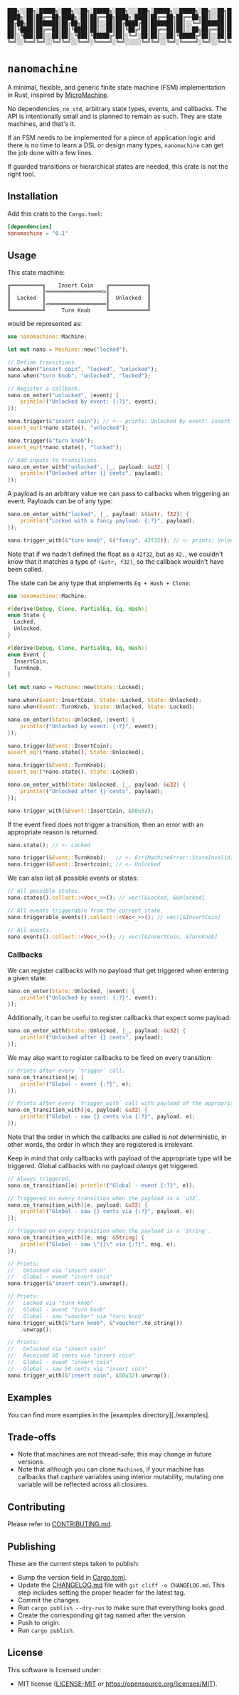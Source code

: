     ███╗░░██╗░█████╗░███╗░░██╗░█████╗░███╗░░░███╗░█████╗░░█████╗░██╗░░██╗██╗███╗░░██╗███████╗
    ████╗░██║██╔══██╗████╗░██║██╔══██╗████╗░████║██╔══██╗██╔══██╗██║░░██║██║████╗░██║██╔════╝
    ██╔██╗██║███████║██╔██╗██║██║░░██║██╔████╔██║███████║██║░░╚═╝███████║██║██╔██╗██║█████╗░░
    ██║╚████║██╔══██║██║╚████║██║░░██║██║╚██╔╝██║██╔══██║██║░░██╗██╔══██║██║██║╚████║██╔══╝░░
    ██║░╚███║██║░░██║██║░╚███║╚█████╔╝██║░╚═╝░██║██║░░██║╚█████╔╝██║░░██║██║██║░╚███║███████╗
    ╚═╝░░╚══╝╚═╝░░╚═╝╚═╝░░╚══╝░╚════╝░╚═╝░░░░░╚═╝╚═╝░░╚═╝░╚════╝░╚═╝░░╚═╝╚═╝╚═╝░░╚══╝╚══════╝

# `nanomachine`

A minimal, flexible, and generic finite state machine (FSM) implementation in
Rust, inspired by [MicroMachine](https://github.com/soveran/micromachine).

No dependencies, `no_std`, arbitrary state types, events, and callbacks. The API
is intentionally small and is planned to remain as such. They are state
machines, and that's it.

If an FSM needs to be implemented for a piece of application logic and there is
no time to learn a DSL or design many types, `nanomachine` can get the job done
with a few lines.

If guarded transitions or hierarchical states are needed, this crate is not the
right tool.

## Installation

Add this crate to the `Cargo.toml`:

```toml
[dependencies]
nanomachine = "0.1"
```

## Usage

This state machine:

```
╔══════════╗    Insert Coin    ╔════════════╗
║          ║══════════════════>║            ║
║  Locked  ║                   ║  Unlocked  ║
║          ║<══════════════════║            ║
╚══════════╝     Turn Knob     ╚════════════╝
```

would be represented as:

```rust
use nanomachine::Machine;

let mut nano = Machine::new("locked");

// Define transitions.
nano.when("insert coin", "locked", "unlocked");
nano.when("turn knob", "unlocked", "locked");

// Register a callback.
nano.on_enter("unlocked", |event| {
    println!("Unlocked by event: {:?}", event);
});

nano.trigger(&"insert coin"); // <-- prints: Unlocked by event: insert coin
assert_eq!(*nano.state(), "unlocked");

nano.trigger(&"turn knob");
assert_eq!(*nano.state(), "locked");

// Add inputs to transitions.
nano.on_enter_with("unlocked", |_, payload: &u32| {
    println!("Unlocked after {} cents", payload);
});
```

A payload is an arbitrary value we can pass to callbacks when triggering an
event. Payloads can be of any type:

```rust
nano.on_enter_with("locked", |_, payload: &(&str, f32)| {
    println!("Locked with a fancy payload: {:?}", payload);
});

nano.trigger_with(&"turn knob", &("fancy", 42f32)); // <- prints: Unlocked after 50 cents
```

Note that if we hadn't defined the float as a `42f32`, but as `42.`, we couldn't
know that it matches a type of `(&str, f32)`, so the callback wouldn't have been
called.

The state can be any type that implements `Eq + Hash + Clone`:

```rust
use nanomachine::Machine;

#[derive(Debug, Clone, PartialEq, Eq, Hash)]
enum State {
  Locked,
  Unlocked,
}

#[derive(Debug, Clone, PartialEq, Eq, Hash)]
enum Event {
  InsertCoin,
  TurnKnob,
}

let mut nano = Machine::new(State::Locked);

nano.when(Event::InsertCoin, State::Locked, State::Unlocked);
nano.when(Event::TurnKnob, State::Unlocked, State::Locked);

nano.on_enter(State::Unlocked, |event| {
    println!("Unlocked by event: {:?}", event);
});

nano.trigger(&Event::InsertCoin);
assert_eq!(*nano.state(), State::Unlocked);

nano.trigger(&Event::TurnKnob);
assert_eq!(*nano.state(), State::Locked);

nano.on_enter_with(State::Unlocked, |_, payload: &u32| {
    println!("Unlocked after {} cents", payload);
});

nano.trigger_with(&Event::InsertCoin, &50u32);
```

If the event fired does not trigger a transition, then an error with an
appropriate reason is returned.

```rust
nano.state(); // <- Locked

nano.trigger(&Event::TurnKnob);   // <- Err(MachineError::StateInvalid)
nano.trigger(&Event::Insertcoin); // <- Unlocked
```

We can also list all possible events or states:

```rust
// All possible states.
nano.states().collect::<Vec<_>>(); // vec![&Locked, &Unlocked]

// All events triggerable from the current state.
nano.triggerable_events().collect::<Vec<_>>(); // vec![&InsertCoin]

// All events.
nano.events().collect::<Vec<_>>(); // vec![&InsertCoin, &TurnKnob]
```

### Callbacks

We can register callbacks with no payload that get triggered when entering a
given state:

```rust
nano.on_enter(State::Unlocked, |event| {
    println!("Unlocked by event: {:?}", event);
});
```

Additionally, it can be useful to register callbacks that expect some payload:

```rust
nano.on_enter_with(State::Unlocked, |_, payload: &u32| {
    println!("Unlocked after {} cents", payload);
});
```

We may also want to register callbacks to be fired on every transition:

```rust
// Prints after every `trigger` call.
nano.on_transition(|e| {
    println!("Global - event {:?}", e);
});

// Prints after every `trigger_with` call with payload of the appropriate type.
nano.on_transition_with(|e, payload: &u32| {
    println!("Global - saw {} cents via {:?}", payload, e);
});
```

Note that the order in which the callbacks are called is *not* deterministic, in
other words, the order in which they are registered is irrelevant.

Keep in mind that only callbacks with payload of the appropriate type will be
triggered. Global callbacks with no payload *always* get triggered.

```rust
// Always triggered.
nano.on_transition(|e| println!("Global - event {:?}", e));

// Triggered on every transition when the payload is a `u32`.
nano.on_transition_with(|e, payload: &u32| {
    println!("Global - saw {} cents via {:?}", payload, e);
});

// Triggered on every transition when the payload is a `String`.
nano.on_transition_with(|e, msg: &String| {
    println!("Global - saw \"{}\" via {:?}", msg, e);
});

// Prints:
//   Unlocked via "insert coin"
//   Global - event "insert coin"
nano.trigger(&"insert coin").unwrap();

// Prints:
//   Locked via "turn knob"
//   Global - event "turn knob"
//   Global - saw "voucher" via "turn knob"
nano.trigger_with(&"turn knob", &"voucher".to_string())
    .unwrap();

// Prints:
//   Unlocked via "insert coin"
//   Received 50 cents via "insert coin"
//   Global - event "insert coin"
//   Global - saw 50 cents via "insert coin"
nano.trigger_with(&"insert coin", &50u32).unwrap();
```

## Examples

You can find more examples in the [examples directory][./examples].

## Trade-offs

- Note that machines are not thread-safe; this may change in future versions.
- Note that although you can clone `Machine`s, if your machine has callbacks
that capture variables using interior mutability, mutating one variable will be
reflected across all closures.

## Contributing

Please refer to [CONTRIBUTING.md](./CONTRIBUTING.md).

## Publishing

These are the current steps taken to publish:

- Bump the version field in [Cargo.toml](./Cargo.toml).
- Update the [CHANGELOG.md](./CHANGELOG.md) file with
  `git cliff -o CHANGELOG.md`. This step includes setting the proper header for
  the latest tag.
- Commit the changes.
- Run `cargo publish --dry-run` to make sure that everything looks good.
- Create the corresponding git tag named after the version.
- Push to origin.
- Run `cargo publish`.

## License

This software is licensed under:

- MIT license ([LICENSE-MIT](LICENSE-MIT) or
  https://opensource.org/licenses/MIT).
